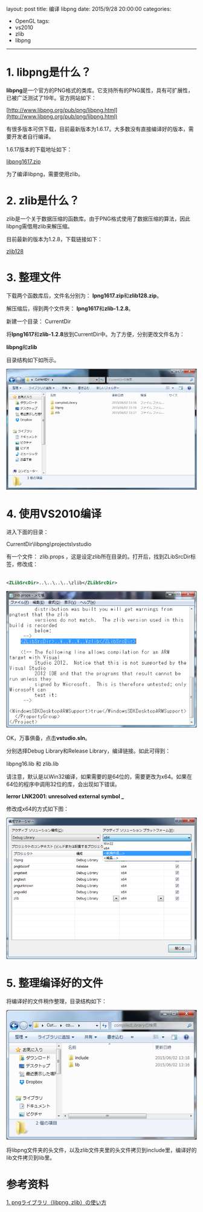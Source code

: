 layout: post
title: 编译 libpng
date: 2015/9/28 20:00:00
categories: 
- OpenGL
tags: 
- vs2010
- zlib
- libpng
---

# 1. libpng是什么？

**libpng**是一个官方的PNG格式的类库。它支持所有的PNG属性，具有可扩展性，已被广泛测试了19年。官方网站如下：

[http://www.libpng.org/pub/png/libpng.html](http://www.libpng.org/pub/png/libpng.html)

有很多版本可供下载，目前最新版本为1.6.17。大多数没有直接编译好的版本，需要开发者自行编译。

1.6.17版本的下载地址如下：

[libpng1617.zip](http://sourceforge.net/projects/libpng/files/libpng16/1.6.17/lpng1617.zip/download?use_mirror=jaist&download=)

为了编译libpng，需要使用zlib。

# 2. zlib是什么？

zlib是一个关于数据压缩的函数库。由于PNG格式使用了数据压缩的算法，因此libpng需借用zlib来解压缩。

目前最新的版本为1.2.8，下载链接如下：

[zlib128](http://zlib.net/zlib128.zip)

# 3. 整理文件

下载两个函数库后，文件名分别为： **lpng1617.zip**和**zlib128.zip**。

解压缩后，得到两个文件夹： **lpng1617**和**zlib-1.2.8**。

新建一个目录： CurrentDir

将**lpng1617**和**zlib-1.2.8**放到CurrentDir中。为了方便，分别更改文件名为：

**libpng**和**zlib**

目录结构如下如所示。

![目录结构](/images/20150602/dir.png)

# 4. 使用VS2010编译

进入下面的目录：

CurrentDir\libpng\projects\vstudio

有一个文件： zlib.props ，这是设定zlib所在目录的。打开后，找到ZLibSrcDir标签，修改成：

```xml

<ZLibSrcDir>..\..\..\..\zlib</ZLibSrcDir>

```

![修改zlib的索引目录](/images/20150602/zlibdir.png)

OK，万事俱备，点击**vstudio.sln**。

分别选择Debug Library和Release Library，编译链接。如此可得到：

libpng16.lib 和 zlib.lib

请注意，默认是以Win32编译，如果需要的是64位的，需要更改为x64。如果在64位的程序中调用32位的库，会出现如下错误。

**lerror LNK2001: unresolved external symbol _**

修改成x64的方式如下图：

![修改成64位的编译模式](/images/20150602/x64.png)


# 5. 整理编译好的文件

将编译好的文件稍作整理，目录结构如下：

![整理libpng的文件](/images/20150602/libpng.png)

将libpng文件夹的头文件，以及zlib文件夹里的头文件拷贝到include里，编译好的lib文件拷贝到lib里。


# 参考资料

[1. pngライブラリ（libpng, zlib）の使い方](http://ameblo.jp/wisser/entry-11636912462.html)
